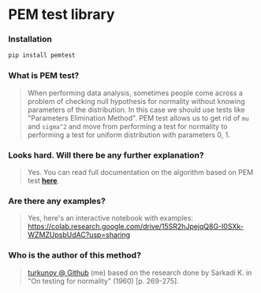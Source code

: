 # PEM test library

### Installation
```python
pip install pemtest
```

### What is PEM test?
> When performing data analysis, sometimes people come across a problem of checking null hypothesis for normality without knowing parameters of the distribution. 
In this case we should use tests like "Parameters Elimination Method". PEM test allows us to get rid of `mu` and `sigma^2` and move from performing a test for normality to 
performing a test for uniform distribution with parameters 0, 1.

### Looks hard. Will there be any further explanation?
> Yes. You can read full documentation on the algorithm based on PEM test **[here](https://github.com/turkunov/pem-test/blob/main/algorithm_documentation.ipynb)**.

### Are there any examples?
> Yes, here's an interactive notebook with examples: https://colab.research.google.com/drive/15SR2hJpejqQ8G-I0SXk-WZMZUpsbUdAC?usp=sharing

### Who is the author of this method?
> [turkunov @ Github](https://github.com/turkunov) (me) based on the research done by Sarkadi K. in "On testing for normality" (1960) [p. 269-275].

